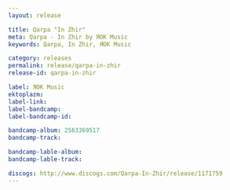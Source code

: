 ```yaml
---
layout: release

title: Qarpa "In Zhir"
meta: Qarpa - In Zhir by ЯОК Music
keywords: Qarpa, In Zhir, ЯОК Music

category: releases
permalink: release/qarpa-in-zhir
release-id: qarpa-in-zhir

label: ЯОК Music
ektoplazm: 
label-link: 
label-bandcamp: 
label-bandcamp-id: 

bandcamp-album: 2563369517
bandcamp-track: 

bandcamp-lable-album: 
bandcamp-lable-track: 

discogs: http://www.discogs.com/Qarpa-In-Zhir/release/1171759
---
```


